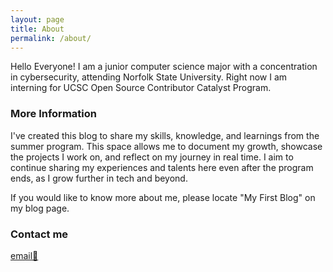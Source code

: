 ```yaml
---
layout: page
title: About
permalink: /about/
---
```


Hello Everyone! I am a junior computer science major with a concentration in cybersecurity, attending Norfolk State University. Right now I am interning for UCSC Open Source Contributor Catalyst Program.  

### More Information

I've created this blog to share my skills, knowledge, and learnings from the summer program. This space allows me to document my growth, showcase the projects I work on, and reflect on my journey in real time. I aim to continue sharing my experiences and talents here even after the program ends, as I grow further in tech and beyond.  

If you would like to know more about me, please locate "My First Blog" on my blog page.

### Contact me

[email💌](mailto:2005kiyabrown@gmail.com)
